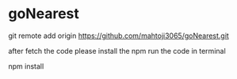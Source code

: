 # goNearest

git remote add origin https://github.com/mahtoji3065/goNearest.git


after fetch the code please install the npm
run the code in terminal

npm install
